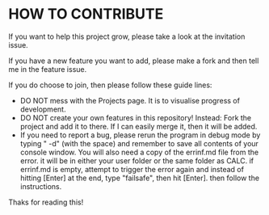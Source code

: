 # HOW TO CONTRIBUTE

If you want to help this project grow, please take a look at the invitation issue.

If you have a new feature you want to add, please make a fork and then tell me in the feature issue.

If you do choose to join, then please follow these guide lines:
 - DO NOT mess with the Projects page. It is to visualise progress of development.
 - DO NOT create your own features in this repository! Instead: Fork the project and add it to there. If I can easily merge it, then it will be added.
 - If you need to report a bug, please rerun the program in debug mode by typing " -d" (with the space) and remember to save all contents of your console window. You will also need a copy of the errinf.md file from the error. it will be in either your user folder or the same folder as CALC. if errinf.md is empty, attempt to trigger the error again and instead of hitting [Enter] at the end, type "failsafe", then hit [Enter]. then follow the instructions.

Thaks for reading this!
